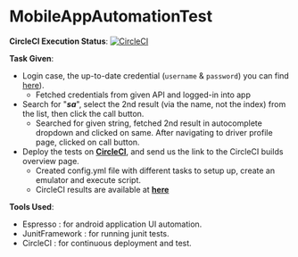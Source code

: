 # MobileAppAutomationTest

**CircleCI Execution Status**: [![CircleCI](https://circleci.com/gh/prernapal13/MobileAppAutomationTest.svg?style=svg)](https://circleci.com/gh/prernapal13/MobileAppAutomationTest)

**Task Given**:
* Login case, the up-to-date credential (`username` & `password`) you can find [here](https://randomuser.me/api/?seed=a1f30d446f820665)).
  - Fetched credentials from given API and logged-in into app
* Search for "***sa***", select the 2nd result (via the name, not the index) from the list, then click the call button.
  - Searched for given string, fetched 2nd result in autocomplete dropdown and clicked on same. After navigating to driver profile page, clicked on call button.
* Deploy the tests on [**CircleCI**](https://circleci.com/), and send us the link to the CircleCI builds overview page.
  - Created config.yml file with different tasks to setup up, create an emulator and execute script. 
  - CircleCI results are available at [**here**](https://circleci.com/gh/prernapal13/MobileAppAutomationTest)

**Tools Used**:
   * Espresso : for android application UI automation.
   * JunitFramework : for running junit tests.
   * CircleCI : for continuous deployment and test.

